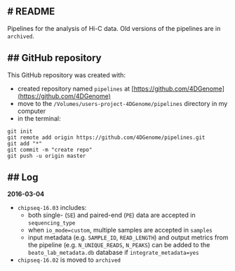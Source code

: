 # README
---------------------------------------------------------------------------------------------------

Pipelines for the analysis of Hi-C data. Old versions of the pipelines are in `archived`. 


## GitHub repository
---------------------------------------------------------------------------------------------------

This GitHub repository was created with:
- created repository named `pipelines` at [https://github.com/4DGenome](https://github.com/4DGenome)
- move to the `/Volumes/users-project-4DGenome/pipelines` directory in my computer
- in the terminal:
```
git init
git remote add origin https://github.com/4DGenome/pipelines.git
git add "*"
git commit -m "create repo"
git push -u origin master
```

## Log
---------------------------------------------------------------------------------------------------

**2016-03-04**
- `chipseq-16.03` includes:
	- both single- (`SE`) and paired-end (`PE`) data are accepted in `sequencing_type`
	- when `io_mode=custom`, multiple samples are accepted in `samples`
	- input metadata (e.g. `SAMPLE_ID`, `READ_LENGTH`) and output metrics from the pipeline (e.g. `N_UNIQUE_READS`, `N_PEAKS`) can be added to the `beato_lab_metadata.db` database if `integrate_metadata=yes`
- `chipseq-16.02` is moved to `archived`

